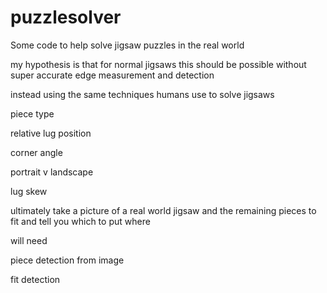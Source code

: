 # puzzlesolver
Some code to help solve jigsaw puzzles in the real world

my hypothesis is that for normal jigsaws this should be possible without super accurate edge measurement and detection

instead using the same techniques humans use to solve jigsaws

piece type

relative lug position

corner angle

portrait v landscape

lug skew


ultimately take a picture of a real world jigsaw and the remaining pieces to fit and tell you which to put where

will need

piece detection from image

fit detection

